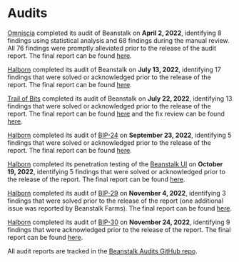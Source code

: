 # Audits

[Omniscia](https://omniscia.io/) completed its audit of Beanstalk on **April 2, 2022**, identifying 8 findings using statistical analysis and 68 findings during the manual review. All 76 findings were promptly alleviated prior to the release of the audit report. The final report can be found [here](https://omniscia.io/beanstalk-core-protocol/).

[Halborn](https://halborn.com/) completed its audit of Beanstalk on **July 13, 2022**, identifying 17 findings that were solved or acknowledged prior to the release of the report. The final report can be found [here](https://bean.money/07-13-22-halborn-report).

[Trail of Bits](https://www.trailofbits.com/) completed its audit of Beanstalk on **July 22, 2022**, identifying 13 findings that were solved or acknowledged prior to the release of the report. The final report can be found [here](https://bean.money/07-22-22-tob-report) and the fix review can be found [here](https://bean.money/07-22-22-tob-fix-review).

[Halborn](https://halborn.com/) completed its audit of [BIP-24](https://bean.money/bip-24) on **September 23, 2022**, identifying 5 findings that were solved or acknowledged prior to the release of the report. The final report can be found [here](https://bean.money/bip-24-halborn-report).

[Halborn](https://halborn.com/) completed its penetration testing of the [Beanstalk UI](https://app.bean.money/) on **October 19, 2022**, identifying 5 findings that were solved or acknowledged prior to the release of the report. The final report can be found [here](https://bean.money/10-19-22-beanstalk-ui-halborn-report).

[Halborn](https://halborn.com/) completed its audit of [BIP-29](https://bean.money/bip-29) on **November 4, 2022**, identifying 3 findings that were solved prior to the release of the report (one additional issue was reported by Beanstalk Farms). The final report can be found [here](https://bean.money/bip-29-halborn-report).

[Halborn](https://halborn.com/) completed its audit of [BIP-30](https://bean.money/bip-30) on **November 24, 2022**, identifying 9 findings that were acknowledged prior to the release of the report. The final report can be found [here](https://bean.money/bip-30-halborn-report).

All audit reports are tracked in the [Beanstalk Audits GitHub repo](https://github.com/BeanstalkFarms/Beanstalk-Audits).
